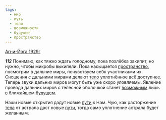 ```yaml
---
tags:
  - мир
  - путь
  - тело
  - возможности
  - будущее
  - пространство
---
```


[Агни-Йога 1929г](/agni/1929)

___112___
Понимаю, как тяжко ждать голодному, пока похлёбка закипит, но нужно, чтобы микробы выкипели. Пока насыщается [пространство](/tag/#пространство), посмотрим в дальние миры, почувствуем себя участниками их. Сношения с дальними мирами делают [тело](/tag/#тело) уплотнённое всё доступнее. Теперь звуки дальних миров могут быть уже скоро уловляемы. Явление провода дальних миров с телесной оболочкой станет [возможным](/tag/#возможности) лишь в ближайшем [будущем](/tag/#будущее).   

Наши новые открытия дадут новые [пути](/tag/#путь) к Нам. Чую, как расторжение [тела](/tag/#тело) от астрала даст новые [пути](/tag/#путь), тогда само уплотнение астрала будет желанным.